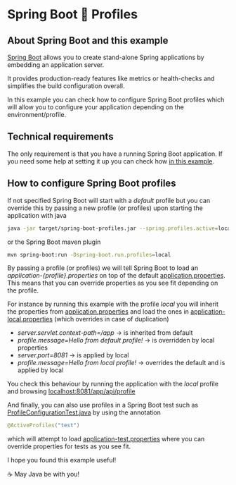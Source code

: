# Spring Boot :bust_in_silhouette: Profiles

## About Spring Boot and this example

[Spring Boot](https://spring.io/projects/spring-boot) allows you to create stand-alone Spring applications by embedding an application server.

It provides production-ready features like metrics or health-checks and simplifies the build configuration overall.

In this example you can check how to configure Spring Boot profiles which will allow you to configure your application depending on the environment/profile. 

## Technical requirements

The only requirement is that you have a running Spring Boot application. If you need some help at setting it up you can check how  [in this example](https://github.com/codewithhades/spring-boot-basic-setup).

## How to configure Spring Boot profiles

If not specified Spring Boot will start with a _default_ profile but you can override this by passing a new profile (or profiles) upon starting the application with java

````bash
java -jar target/spring-boot-profiles.jar --spring.profiles.active=local
````
or the Spring Boot maven plugin
````bash
mvn spring-boot:run -Dspring-boot.run.profiles=local
````

By passing a profile (or profiles) we will tell Spring Boot to load an _application-{profile}.properties_ on top of the default [application.properties](src/main/resources/application.properties).
This means that you can override properties as you see fit depending on the profile.

For instance by running this example with the profile _local_ you will inherit the properties from [application.properties](src/main/resources/application.properties) and load the ones in [application-local.properties](src/main/resources/application-local.properties) (which overrides in case of duplication)

- _server.servlet.context-path=/app_ -> is inherited from default
- _profile.message=Hello from default profile!_ -> is overridden by local properties
- _server.port=8081_ -> is applied by local
- _profile.message=Hello from local profile!_ -> overrides the default and is applied by local

You check this behaviour by running the application with the _local_ profile and browsing [localhost:8081/app/api/profile](http://localhost:8081/app/api/profile)

And finally, you can also use profiles in a Spring Boot test such as [ProfileConfigurationTest.java](src/test/java/com/codewithhades/springboot/profiles/ProfileConfigurationTest.java) by using the annotation 
````java
@ActiveProfiles("test")
````
which will attempt to load [application-test.properties](src/test/resources/application-test.properties) where you can override properties for tests as you see fit.

I hope you found this example useful!

:coffee: May Java be with you!